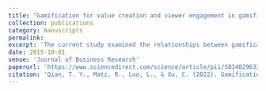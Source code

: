 ```yaml
---
title: "Gamification for value creation and viewer engagement in gamified livestreaming services: The moderating role of gender in esports."
collection: publications
category: manuscripts
permalink:
excerpt: 'The current study examined the relationships between gamification, perceived value, and viewer engagement in a gamified livestreaming service, where gamification complemented the viewing of an esports event. Data from 458 viewers on a livestreaming platform were analyzed using partial least squares structural equation modeling. The results showed that immersion and socialization gamification enhanced the event’s perceived value and viewer engagement, while the effects of achievement gamification were weak and not significant. Moreover, we identified gendered differences as to engagement enhancement in esports livestreams. Immersion gamification and functional value of the event were more influential among females, whereas socialization gamification and social value were more impactful among males. Theoretical and practical implications that can help researchers and practitioners better understand, design, and operate gamification are discussed.'
date: 2015-10-01
venue: 'Journal of Business Research'
paperurl: 'https://www.sciencedirect.com/science/article/pii/S0148296322002211?via%3Dihub'
citation: 'Qian, T. Y., Matz, R., Luo, L., & Xu, C. (2022). Gamification for value creation and viewer engagement in gamified livestreaming services: The moderating role of gender in esports. _Journal of Business Research, 145_, 482-494.'
---
```

